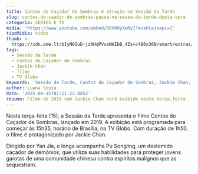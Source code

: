 ```yaml
---
title: Contos do Caçador de Sombras é atração na Sessão da Tarde
slug: contos-do-caador-de-sombras-passa-na-sesso-da-tarde-desta-tera
categoria: SÉRIES E TV
midia: 'https://www.youtube.com/embed/66V80yXwRyI?enablejsapi=1'
tipoMidia: video
thumb: >-
  https://cdn.ome.lt/bIyN6GuD-jzNHqPVvzWAIbB_4Zs=/480x360/smart/extras/conteudos/contosdocacadordesombras.jpg
tags:
  - Sessão da Tarde
  - Contos do Caçador de Sombras
  - Jackie Chan
  - filme
  - TV Globo
keywords: 'Sessão da Tarde, Contos do Caçador de Sombras, Jackie Chan, filme, TV Globo'
author: Luana Souza
data: '2025-04-15T07:11:22.005Z'
resumo: Filme de 2019 com Jackie Chan será exibido nesta terça-feira
---
```


Nesta terça-feira (15), a Sessão da Tarde apresenta o filme Contos do Caçador de Sombras, lançado em 2019. A exibição está programada para começar às 15h35, horário de Brasília, na TV Globo. Com duração de 1h50, o filme é protagonizado por Jackie Chan.

Dirigido por Yan Jia, o longa acompanha Pu Songling, um destemido caçador de demônios, que utiliza suas habilidades para proteger jovens garotas de uma comunidade chinesa contra espíritos malignos que as sequestram.
